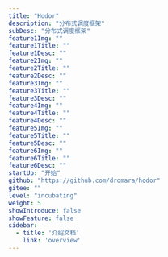 ```yaml
---
title: "Hodor"
description: "分布式调度框架"
subDesc: "分布式调度框架"
feature1Img: ""
feature1Title: ""
feature1Desc: ""
feature2Img: ""
feature2Title: ""
feature2Desc: ""
feature3Img: ""
feature3Title: ""
feature3Desc: ""
feature4Img: ""
feature4Title: ""
feature4Desc: ""
feature5Img: ""
feature5Title: ""
feature5Desc: ""
feature6Img: ""
feature6Title: ""
feature6Desc: ""
startUp: "开始"
github: "https://github.com/dromara/hodor"
gitee: ""
level: "incubating"
weight: 5
showIntroduce: false
showFeature: false
sidebar:
  - title: '介绍文档'  	
    link: 'overview'
---
```


